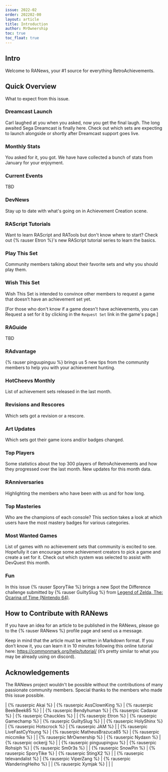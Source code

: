 ```yaml
---
issue: 2022-02
order: 202202-00
layout: article
title: Introduction
author: MrOwnership
toc: true
toc_float: true
---
```


## Intro
Welcome to RANews, your #1 source for everything RetroAchievements.


## Quick Overview
What to expect from this issue.


### Dreamcast Launch
Carl laughed at you when you asked, now you get the final laugh. The long awaited Sega Dreamcast is finally here. Check out which sets are expecting to launch alongside or shortly after Dreamcast support goes live.


### Monthly Stats
You asked for it, you got. We have have collected a bunch of stats from January for your enjoyment.


### Current Events
TBD


### DevNews
Stay up to date with what's going on in Achievement Creation scene.


### RAScript Tutorials
Want to learn RAScript and RATools but don't know where to start? Check out {% rauser Etron %}'s new RAScript tutorial series to learn the basics.


### Play This Set
Community members talking about their favorite sets and why you should play them.


### Wish This Set
Wish This Set is intended to convince other members to request a game that doesn’t have an achievement set yet.

[For those who don't know if a game doesn't have achievements, you can Request a set for it by clicking in the `Request Set` link in the game's page.]


### RAGuide
TBD


### RAdvantage
{% rauser pinguupinguu %} brings us 5 new tips from the community members to help you with your achievement hunting.


### HotCheevs Monthly
List of achievement sets released in the last month.


### Revisions and Rescores
Which sets got a revision or a rescore.


### Art Updates
Which sets got their game icons and/or badges changed.


### Top Players
Some statistics about the top 300 players of RetroAchievements and how they progressed over the last month. New updates for this month data.


### RAnniversaries
Highlighting the members who have been with us and for how long.


### Top Masteries
Who are the champions of each console? This section takes a look at which users have the most mastery badges for various categories.


### Most Wanted Games
List of games with no achievement sets that community is excited to see. Hopefully it can encourage some achievement creators to pick a game and create a set for it. Check out which system was selected to assist with DevQuest this month.


### Fun
In this issue {% rauser SporyTike %} brings a new Spot the Difference challenge submitted by {% rauser GuiltySlug %} from [Legend of Zelda, The: Ocarina of Time (Nintendo 64)](https://retroachievements.org/game/10113).


## How to Contribute with RANews
If you have an idea for an article to be published in the RANews, please go to the {% rauser RANews %} profile page and send us a message.

Keep in mind that the article must be written in Markdown format. If you don’t know it, you can learn it in 10 minutes following this online tutorial here: <https://commonmark.org/help/tutorial/> (it’s pretty similar to what you may be already using on discord).


## Acknowledgements
The RANews project wouldn't be possible without the contributions of many passionate community members. Special thanks to the members who made this issue possible.

| {% rauserpic Akai %}            | {% rauserpic AssClownKing %}     | {% rauserpic BeekBeek85 %}     |
| {% rauserpic Bendyhuman %}      | {% rauserpic Cadaxar %}          | {% rauserpic Chauckles %}      |
| {% rauserpic Etron %}           | {% rauserpic Gamechamp %}        | {% rauserpic GuiltySlug %}     |
| {% rauserpic HolyShinx %}       | {% rauserpic Hotscrock %}        | {% rauserpic JAM %}            |
| {% rauserpic LiveFastCyYoung %} | {% rauserpic MatheusBrazuca85 %} | {% rauserpic miccmike %}       |
| {% rauserpic MrOwnership %}     | {% rauserpic Nydaxn %}           | {% rauserpic ockerjj %}        |
| {% rauserpic pinguupinguu %}    | {% rauserpic Rohsiph %}          | {% rauserpic Sm0r3s %}         |
| {% rauserpic SnowPin %}         | {% rauserpic SporyTike %}        | {% rauserpic StingX2 %}        |
| {% rauserpic televandalist %}   | {% rauserpic ViperZang %}        | {% rauserpic WanderingHeiho %} |
| {% rauserpic Xymjak %}          |                                  |                                |